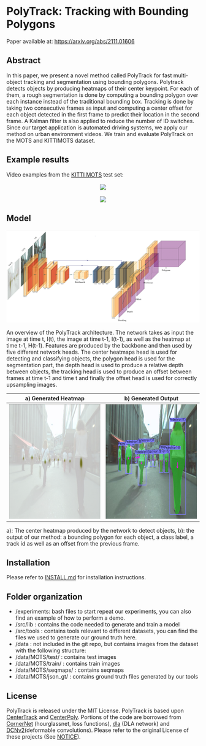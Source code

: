 # PolyTrack: Tracking with Bounding Polygons

Paper available at: https://arxiv.org/abs/2111.01606

## Abstract
In this paper, we present a novel method called PolyTrack for fast multi-object tracking and segmentation using bounding polygons. Polytrack detects objects by producing heatmaps of their center keypoint. For each of them, a rough segmentation is done by computing a bounding polygon over each instance instead of the traditional bounding box. Tracking is done by taking two consecutive frames as input and computing a center offset for each object detected in the first frame to predict their location in the second frame. A Kalman filter is also applied to reduce the number of ID switches. Since our target application is automated driving systems, we apply our method on urban environment videos. We train and evaluate PolyTrack on the MOTS and KITTIMOTS dataset.


## Example results

Video examples from the [KITTI MOTS](http://www.cvlibs.net/datasets/kitti/eval_mots.php) test set:

<p align="center"> <img src='readme/demo_video_cars.gif' align="center" height="230px"> </p> 

<p align="center"> <img src='readme/demo_video_mix.gif' align="center" height="230px"> </p> 

## Model

<img src="readme/imgs/architecture.png">

An overview of the PolyTrack architecture. The network takes as input the image at time t, I(t), the image at time t-1, I(t-1), as well as the heatmap at time t-1, H(t-1). Features are produced by the backbone and then used by five different network heads. The center heatmaps head is used for detecting and classifying objects, the polygon head is used for the segmentation part, the depth head is used to produce a relative depth between objects, the tracking head is used to produce an offset between frames at time t-1 and time t and finally the offset head is used for correctly upsampling images.

a) Generated Heatmap       | b) Generated Output
:-------------------------:|:-------------------------:
<img src="readme/imgs/hm.png" height=300> | <img src="readme/imgs/output.png" height=300>

a): The center heatmap produced by the network to detect objects, b): the output of our method: a bounding polygon for each object, a class label, a track id as well as an offset from the previous frame.

## Installation

Please refer to [INSTALL.md](readme/INSTALL.md) for installation instructions.

## Folder organization
- /experiments: bash files to start repeat our experiments, you can also find an example of how to perform a demo.
- /src/lib    : contains the code needed to generate and train a model
- /src/tools  : contains tools relevant to different datasets, you can find the files we used to generate our ground truth here.
- /data       : not included in the git repo, but contains images from the dataset with the following structure:
- /data/MOTS/test/  : contains test images
- /data/MOTS/train/ : contains train images
- /data/MOTS/seqmaps/    : contains seqmaps
- /data/MOTS/json_gt/    : contains ground truth files generated by our tools

## License

PolyTrack is released under the MIT License. PolyTrack is based upon [CenterTrack](https://github.com/xingyizhou/CenterTrack) and [CenterPoly](https://github.com/hu64/CenterPoly). Portions of the code are borrowed from [CornerNet](https://github.com/princeton-vl/CornerNet) (hourglassnet, loss functions), [dla](https://github.com/ucbdrive/dla) (DLA network) and [DCNv2](https://github.com/CharlesShang/DCNv2)(deformable convolutions). Please refer to the original License of these projects (See [NOTICE](NOTICE)).
